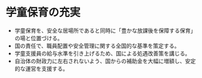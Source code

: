 # 学童保育の充実

*   学童保育を、安全な居場所であると同時に「豊かな放課後を保障する保育」の場と位置づける。
*   国の責任で、職員配置や安全管理に関する全国的な基準を策定する。
*   学童支援員の給与水準を引き上げるため、国による処遇改善策を講じる。
*   自治体の財政力に左右されないよう、国からの補助金を大幅に増額し、安定的な運営を支援する。